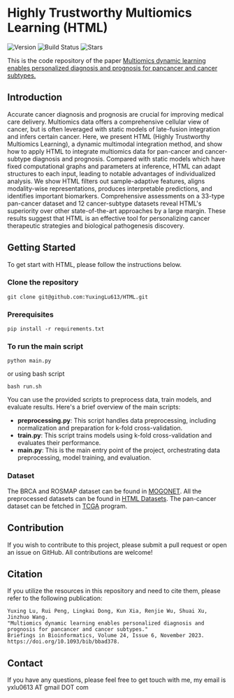 # Highly Trustworthy Multiomics Learning (HTML)
![Version](https://img.shields.io/badge/version-1.0.0-blue)
![Build Status](https://img.shields.io/badge/build-passing-brightgreen)
![Stars](https://img.shields.io/github/stars/YuxingLu613/HTML?style=social)

This is the code repository of the paper [Multiomics dynamic learning enables personalized diagnosis and prognosis for pancancer and cancer subtypes.](https://academic.oup.com/bib/article/24/6/bbad378/7330495)

## Introduction
Accurate cancer diagnosis and prognosis are crucial for improving medical care delivery. Multiomics data offers a comprehensive cellular view of cancer, but is often leveraged with static models of late-fusion integration and infers certain cancer. Here, we present HTML (Highly Trustworthy Multiomics Learning), a dynamic multimodal integration method, and show how to apply HTML to integrate multiomics data for pan-cancer and cancer-subtype diagnosis and prognosis. Compared with static models which have fixed computational graphs and parameters at inference, HTML can adapt structures to each input, leading to notable advantages of individualized analysis. We show HTML filters out sample-adaptive features, aligns modality-wise representations, produces interpretable predictions, and identifies important biomarkers. Comprehensive assessments on a 33-type pan-cancer dataset and 12 cancer-subtype datasets reveal HTML's superiority over other state-of-the-art approaches by a large margin. These results suggest that HTML is an effective tool for personalizing cancer therapeutic strategies and biological pathogenesis discovery.

## Getting Started

To get start with HTML, please follow the instructions below.

### Clone the repository

```
git clone git@github.com:YuxingLu613/HTML.git
```

### Prerequisites

```
pip install -r requirements.txt
```
### To run the main script

```
python main.py
```

or using bash script

```
bash run.sh
```

You can use the provided scripts to preprocess data, train models, and evaluate results. Here's a brief overview of the main scripts:

- **preprocessing.py**: This script handles data preprocessing, including normalization and preparation for k-fold cross-validation.
- **train.py**: This script trains models using k-fold cross-validation and evaluates their performance.
- **main.py**: This is the main entry point of the project, orchestrating data preprocessing, model training, and evaluation.


### Dataset
The BRCA and ROSMAP dataset can be found in [MOGONET](https://github.com/txWang/MOGONET). All the preprocessed datasets can be found in [HTML Datasets](https://drive.google.com/drive/folders/1_tJ2ekhTmWp7ZcRVjUVGx0cqGMRKEhNo?usp=share_link). The pan-cancer dataset can be fetched in [TCGA](https://www.cancer.gov/ccg/research/genome-sequencing/tcga) program.

## Contribution
If you wish to contribute to this project, please submit a pull request or open an issue on GitHub. All contributions are welcome!

## Citation
If you utilize the resources in this repository and need to cite them, please refer to the following publication:

```
Yuxing Lu, Rui Peng, Lingkai Dong, Kun Xia, Renjie Wu, Shuai Xu, Jinzhuo Wang.
"Multiomics dynamic learning enables personalized diagnosis and prognosis for pancancer and cancer subtypes."
Briefings in Bioinformatics, Volume 24, Issue 6, November 2023.
https://doi.org/10.1093/bib/bbad378.
```

## Contact
If you have any questions, please feel free to get touch with me, my email is yxlu0613 AT gmail DOT com
